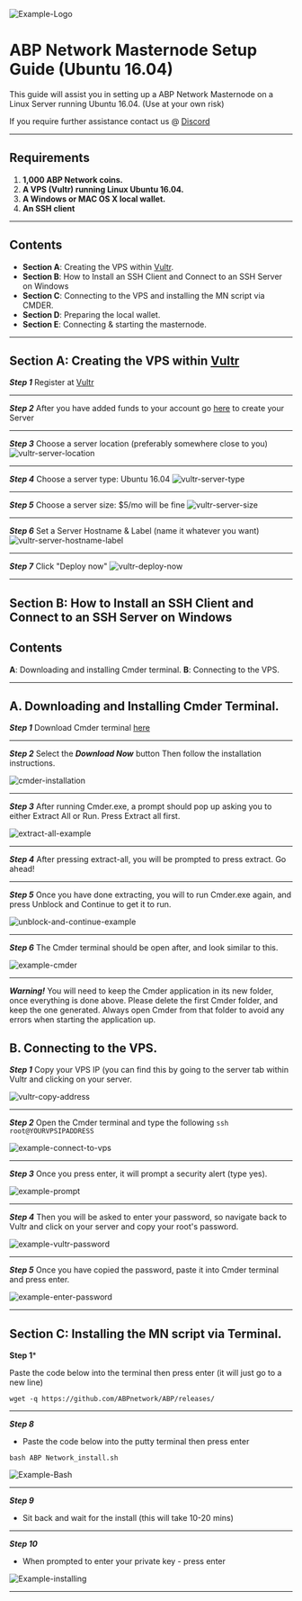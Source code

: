 ![Example-Logo](https://abpnetwork.io/img/abp-logo.png)
# ABP Network Masternode Setup Guide (Ubuntu 16.04)
This guide will assist you in setting up a ABP Network Masternode on a Linux Server running Ubuntu 16.04. (Use at your own risk)

If you require further assistance contact us @ [Discord](https://discord.gg/MDyb4K3)
***
## Requirements
1) **1,000 ABP Network coins.**
2) **A VPS (Vultr) running Linux Ubuntu 16.04.**
3) **A Windows or MAC OS X local wallet.**
4) **An SSH client**
***
## Contents
* **Section A**: Creating the VPS within [Vultr](https://www.vultr.com/?ref=7296974).
* **Section B**: How to Install an SSH Client and Connect to an SSH Server on Windows
* **Section C**: Connecting to the VPS and installing the MN script via CMDER.
* **Section D**: Preparing the local wallet.
* **Section E**: Connecting & starting the masternode.
***

## Section A: Creating the VPS within [Vultr](https://www.vultr.com/?ref=7296974) 
***Step 1***
Register at [Vultr](https://www.vultr.com/?ref=7296974)
***

***Step 2***
After you have added funds to your account go [here](https://my.vultr.com/deploy/) to create your Server
***

***Step 3*** 
Choose a server location (preferably somewhere close to you)
![vultr-server-location](https://coinlabs.cc/content/images/2018/05/vultr-server-location.png)
***

***Step 4***
Choose a server type: Ubuntu 16.04
![vultr-server-type](https://coinlabs.cc/content/images/2018/05/vultr-server-type.png)
***

***Step 5***
Choose a server size: $5/mo will be fine 
![vultr-server-size](https://coinlabs.cc/content/images/2018/05/vultr-server-size.png)
***

***Step 6*** 
Set a Server Hostname & Label (name it whatever you want)
![vultr-server-hostname-label](https://coinlabs.cc/content/images/2018/05/vultr-server-hostname-label.png)
***

***Step 7***
Click "Deploy now"
![vultr-deploy-now](https://coinlabs.cc/content/images/2018/05/vultr-deploy-now.png)
***


## Section B: How to Install an SSH Client and Connect to an SSH Server on Windows 

## Contents
**A**: Downloading and installing Cmder terminal.
**B**: Connecting to the VPS.
***

## A. Downloading and Installing Cmder Terminal. 

***Step 1***
Download Cmder terminal [here](https://github.com/cmderdev/cmder/releases/download/v1.3.6/cmder.zip)
***

***Step 2***
Select the ***Download Now*** button Then follow the installation instructions. 

![cmder-installation](https://coinlabs.cc/content/images/2018/05/cmder-installation.png)
***

***Step 3***
After running Cmder.exe, a prompt should pop up asking you to either Extract All or Run. Press Extract all first.

![extract-all-example](https://coinlabs.cc/content/images/2018/05/extract-all-example.png)
***

***Step 4***
After pressing extract-all, you will be prompted to press extract. Go ahead!
***

***Step 5***
Once you have done extracting, you will to run Cmder.exe again, and press Unblock and Continue to get it to run.

![unblock-and-continue-example](https://coinlabs.cc/content/images/2018/05/unblock-and-continue-example.png)
***

***Step 6***
The Cmder terminal should be open after, and look similar to this.

![example-cmder](https://coinlabs.cc/content/images/2018/05/example-cmder.png)
***

***Warning!***
You will need to keep the Cmder application in its new folder, once everything is done above. Please delete the first Cmder folder, and keep the one generated. Always open Cmder from that folder to avoid any errors when starting the application up.

## B. Connecting to the VPS.

***Step 1***
Copy your VPS IP (you can find this by going to the server tab within Vultr and clicking on your server. 

![vultr-copy-address](https://coinlabs.cc/content/images/2018/05/vultr-copy-address.png)
***

***Step 2***
Open the Cmder terminal and type the following `ssh root@YOURVPSIPADDRESS`

![example-connect-to-vps](https://coinlabs.cc/content/images/2018/05/example-connect-to-vps.png)
***

***Step 3*** 
Once you press enter, it will prompt a security alert (type yes).  

![example-prompt](https://coinlabs.cc/content/images/2018/05/example-prompt.png)
***


***Step 4***
Then you will be asked to enter your password, so navigate back to Vultr and click on your server and copy your root's password. 

![example-vultr-password](https://coinlabs.cc/content/images/2018/05/example-vultr-password.png)
***

***Step 5***
Once you have copied the password, paste it into Cmder terminal and press enter.

![example-enter-password](https://coinlabs.cc/content/images/2018/05/example-enter-password.png)
***


## Section C: Installing the MN script via Terminal.

**Step 1***

Paste the code below into the terminal then press enter (it will just go to a new line)

`wget -q https://github.com/ABPnetwork/ABP/releases/`
***

***Step 8***
* Paste the code below into the putty terminal then press enter

`bash ABP Network_install.sh`

![Example-Bash](https://i.imgur.com/Ktythm3.png)

***

***Step 9***
* Sit back and wait for the install (this will take 10-20 mins)
***

***Step 10***
* When prompted to enter your private key - press enter

![Example-installing](https://i.imgur.com/Ps5UPU8.png)
***
